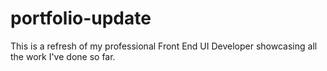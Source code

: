 # portfolio-update
This is a refresh of my professional Front End UI Developer showcasing all the work I've done so far.